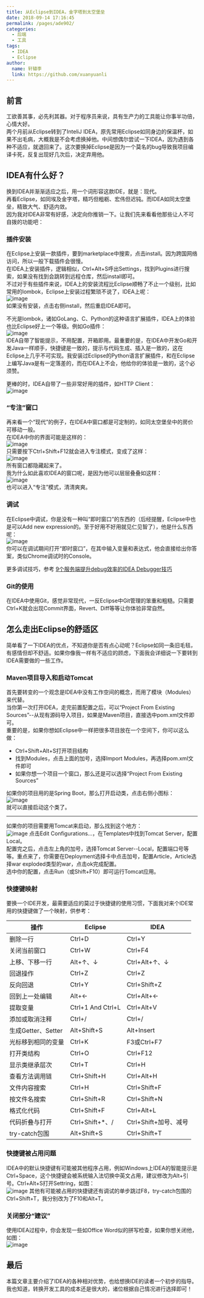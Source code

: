 ```yaml
---
title: 从Eclipse到IDEA，金字塔到太空堡垒
date: 2018-09-14 17:16:45
permalink: /pages/ade902/
categories: 
  - 后端
  - 工具
tags: 
  - IDEA
  - Eclipse
author: 
  name: 轩辕李
  link: https://github.com/xuanyuanli
---
```


## 前言
工欲善其事，必先利其器。对于程序员来说，具有生产力的工具能让你事半功倍，心情大好。  
两个月前从Eclipse转到了InteliJ IDEA，原先常用Eclipse如同身边的保温杯，如果不出毛病，大概我是不会考虑换掉他。中间想偶尔尝试一下IDEA，因为遇到各种不适应，就退回来了。这次要换掉Eclipse是因为一个莫名的bug导致我项目编译卡死，反复出现好几次后，决定弃用他。
<!-- more -->

## IDEA有什么好？
换到IDEA并渐渐适应之后，用一个词形容这款IDE，就是：现代。  
再看Eclipse，如同埃及金字塔，精巧但粗粝、宏伟但迟钝。而IDEA如同太空堡垒，精致大气、舒适内敛。  
因为我对IDEA非常有好感，决定向你推销一下。让我们先来看看他那些让人不可自拨的功能吧：
### 插件安装
在Eclipse上安装一款插件，要到marketplace中搜索，点击install。因为跨国网络访问，所以一般下载插件会很慢。  
在IDEA上安装插件，逻辑相似，Ctrl+Alt+S呼出Settings，找到Plugins进行搜索，如果没有找到会跳转到远程仓库，然后install即可。  
不过对于有些插件来说，IDEA上的安装流程比Eclipse顺畅了不止一个级别，比如常用的lombok，Eclipse上安装过程繁琐不说了，IDEA上呢：  
![image](https://cdn.staticaly.com/gh/xuanyuanli/Img@master/picx/image.6fhwswbrkk40.jpg)  
如果没有安装，点击右侧install，然后重启IDEA即可。 

不光是lombok，诸如GoLang、C、Python的这种语言扩展插件，IDEA上的体验也比Eclipse好上一个等级。例如Go插件：  
![image](https://cdn.staticaly.com/gh/xuanyuanli/Img@master/picx/image.57b4k8xv5zo0.jpg)  
IDEA自带了智能提示，不用配置，开箱即用。最重要的是，在IDEA中开发Go和开发Java一样顺手，快捷键是一致的，提示与代码生成、插入是一致的，这在Eclipse上几乎不可实现。我安装过Eclipse的Python语言扩展插件，和在Eclipse上编写Java是有一定落差的，而在IDEA上不会，他给你的体验是一致的，这个必须赞。

更棒的时，IDEA自带了一些非常好用的插件，如HTTP Client：  
![image](https://cdn.staticaly.com/gh/xuanyuanli/Img@master/picx/image.14567lbgonuo.jpg)

### “专注”窗口
再来看一个“现代”的例子，在IDEA中窗口都是可定制的，如同太空堡垒中的房价可移动一般。  
在IDEA中你的界面可能是这样的：  
![image](https://cdn.staticaly.com/gh/xuanyuanli/Img@master/picx/image.24yznhd8pnc0.jpg)  
只需要按下Ctrl+Shift+F12就会进入专注模式，变成了这样：  
![image](https://cdn.staticaly.com/gh/xuanyuanli/Img@master/picx/image.fzmxfdpbn00.jpg)  
所有窗口都隐藏起来了。  
我为什么如此喜欢IDEA的窗口呢，是因为他可以层层叠叠如这样：  
![image](https://cdn.staticaly.com/gh/xuanyuanli/Img@master/picx/image.1ktwg8e56b6o.jpg)  
也可以进入“专注”模式，清清爽爽。

### 调试
在Eclipse中调试，你是没有一种叫“即时窗口”的东西的（后经提醒，Eclipse中也是可以Add new expression的。至于好用不好用就见仁见智了），他是什么东西呢：  
![image](https://cdn.staticaly.com/gh/xuanyuanli/Img@master/picx/image.15mccn2ku7ds.jpg)  
你可以在调试期间打开“即时窗口”，在其中输入变量和表达式，他会直接给出你答案，类似Chrome调试时的Console。

更多调试技巧，参考 [9个服务端提升debug效率的IDEA Debugger技巧](https://mp.weixin.qq.com/s/O6Y-wGXCxGEJdfxuRRh-QA)

### Git的使用
在IDEA中使用Git，感觉非常现代，一反Eclipse中Git管理的笨重和粗糙。只需要Ctrl+K就会出现Commit界面，Revert、Diff等等让你体验非常自然。

## 怎么走出Eclipse的舒适区
简单看了一下IDEA的优点，不知道你是否有点心动呢？Eclipse如同一条旧毛毯，有感情但却不舒适。如果你像我一样有不适应的顾虑，下面我会详细说一下要转到IDEA需要做的一些工作。

### Maven项目导入和启动Tomcat
首先要转变的一个观念是IDEA中没有工作空间的概念，而用了模块（Modules）来代替。  
当你第一次打开IDEA，走完前置配置之后，可以“Project From Existing Sources”--从现有源码导入项目，如果是Maven项目，直接选中pom.xml文件即可。  
重要的是，如果你想如Eclipse中一样把很多项目放在一个空间下，你可以这么做：
- Ctrl+Shift+Alt+S打开项目结构
- 找到Modules，点击上面的加号，选择Import Modules，再选择pom.xml文件即可
- 如果你想一个项目一个窗口，那么还是可以选择“Project From Existing Sources”

如果你的项目用的是Spring Boot，那么打开启动类，点击右侧小图标：  
![image](https://cdn.staticaly.com/gh/xuanyuanli/Img@master/picx/image.1ayxsj0slw5c.jpg)  
就可以直接启动这个类了。

---

如果你的项目需要用Tomcat来启动，那么找到这个地方：  
![image](https://cdn.staticaly.com/gh/xuanyuanli/Img@master/picx/image.3due2gwd2ci0.jpg)
点击Edit Configurations...，在Templates中找到Tomcat Server，配置Local。  
配置完之后，点击左上角的加号，选择Tomcat Server--Local，配置端口号等等。重点来了，你需要在Deployment选择卡中点击加号，配置Article，Article选择war exploded类型的war，点击ok完成配置。  
选中你的配置，点击Run（或Shift+F10）即可运行Tomcat应用。

### 快捷键映射
要换一个IDE开发，最需要适应的莫过于快捷键的使用习惯，下面我对来个IDE常用的快捷键做了一个映射，供参考：

| 操作              | Eclipse           | IDEA             |
|-----------------|-------------------|------------------|
| 删除一行            | Ctrl+D            | Ctrl+Y           |
| 关闭当前窗口          | Ctrl+W            | Ctrl+F4          |
| 上移、下移一行         | Alt+↑、↓           | Ctrl+Alt+↑、↓     |
| 回退操作            | Ctrl+Z            | Ctrl+Z           |
| 反向回退            | Ctrl+Y            | Ctrl+Shift+Z     |
| 回到上一处编辑         | Alt+←             | Ctrl+Alt+←       |
| 提取变量            | Ctrl+1 And Ctrl+L | Ctrl+Alt+V       |
| 添加或取消注释         | Ctrl+/            | Ctrl+/           |
| 生成Getter、Setter | Alt+Shift+S       | Alt+Insert       |
| 光标移到相同的变量       | Ctrl+K            | F3或Ctrl+F7       |
| 打开类结构           | Ctrl+O            | Ctrl+F12         |
| 显示类继承层次         | Ctrl+T            | Ctrl+H           |
| 查看方法调用链         | Ctrl+Shift+H      | Ctrl+Alt+H       |
| 文件内容搜索          | Ctrl+H            | Ctrl+Shift+F     |
| 按文件名搜索          | Ctrl+Shift+R      | Ctrl+Shift+N     |
| 格式化代码           | Ctrl+Shift+F      | Ctrl+Alt+L       |
| 代码折叠与打开         | Ctrl+Shift+*、/    | Ctrl+Shift+加号、减号 |
| try-catch包围     | Alt+Shift+S       | Ctrl+Shift+T     |

### 快捷键被占用问题
IDEA中的默认快捷键有可能被其他程序占用，例如Windows上IDEA的智能提示是Ctrl+Space，这个快捷键会被系统输入法切换中英文占用，建议修改为Alt+引号。Ctrl+Alt+S打开Settring，如图：  
![image](https://cdn.staticaly.com/gh/xuanyuanli/Img@master/picx/image.21o8qluopqu8.jpg)
其他有可能被占用的快捷键还有调试的单步跳过F8，try-catch包围的Ctrl+Shift+T，我分别改为了F10和Alt+T。

### 关闭部分“建议”
使用IDEA过程中，你会发现一些如Office Word似的拼写检查，如果你想关闭他，如图：  
![image](https://cdn.staticaly.com/gh/xuanyuanli/Img@master/picx/image.2ivs0mtagk40.jpg)

## 最后
本篇文章主要介绍了IDEA的各种相对优势，也给想换IDE的读者一个初步的指导。  
我也知道，转换开发工具的成本还是很大的，诸位根据自己情况进行选择即可！

